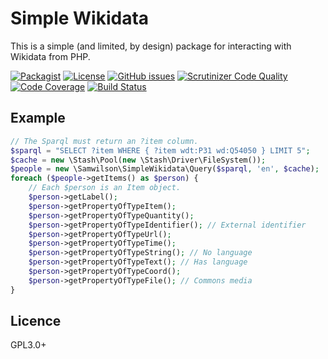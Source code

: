 Simple Wikidata
===============

This is a simple (and limited, by design) package for interacting with Wikidata from PHP.

[![Packagist](https://img.shields.io/packagist/v/samwilson/simple-wikidata.svg)](https://packagist.org/packages/samwilson/simple-wikidata)
[![License](https://img.shields.io/github/license/samwilson/simple-wikidata.svg)](https://www.gnu.org/licenses/gpl-3.0)
[![GitHub issues](https://img.shields.io/github/issues/samwilson/simple-wikidata.svg)](https://github.com/samwilson/simple-wikidata/issues)
[![Scrutinizer Code Quality](https://scrutinizer-ci.com/g/samwilson/simple-wikidata/badges/quality-score.png?b=master)](https://scrutinizer-ci.com/g/samwilson/simple-wikidata/?branch=master)
[![Code Coverage](https://scrutinizer-ci.com/g/samwilson/simple-wikidata/badges/coverage.png)](https://scrutinizer-ci.com/g/samwilson/simple-wikidata/)
[![Build Status](https://scrutinizer-ci.com/g/samwilson/simple-wikidata/badges/build.png)](https://scrutinizer-ci.com/g/samwilson/simple-wikidata/build-status/)

## Example

```php
// The Sparql must return an ?item column.
$sparql = "SELECT ?item WHERE { ?item wdt:P31 wd:Q54050 } LIMIT 5";
$cache = new \Stash\Pool(new \Stash\Driver\FileSystem());
$people = new \Samwilson\SimpleWikidata\Query($sparql, 'en', $cache);
foreach ($people->getItems() as $person) {
    // Each $person is an Item object.
    $person->getLabel();
    $person->getPropertyOfTypeItem();
    $person->getPropertyOfTypeQuantity();
    $person->getPropertyOfTypeIdentifier(); // External identifier
    $person->getPropertyOfTypeUrl();
    $person->getPropertyOfTypeTime();
    $person->getPropertyOfTypeString(); // No language
    $person->getPropertyOfTypeText(); // Has language
    $person->getPropertyOfTypeCoord();
    $person->getPropertyOfTypeFile(); // Commons media
}
```

## Licence

GPL3.0+
